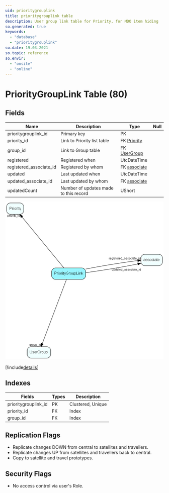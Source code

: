```yaml
---
uid: prioritygrouplink
title: prioritygrouplink table
description: User group link table for Priority, for MDO item hiding
so.generated: true
keywords:
  - "database"
  - "prioritygrouplink"
so.date: 19.03.2021
so.topic: reference
so.envir:
  - "onsite"
  - "online"
---
```


# PriorityGroupLink Table (80)

## Fields

| Name | Description | Type | Null |
|------|-------------|------|:----:|
|prioritygrouplink\_id|Primary key|PK| |
|priority\_id|Link to Priority list table|FK [Priority](Priority.md)| |
|group\_id|Link to Group table|FK [UserGroup](UserGroup.md)| |
|registered|Registered when|UtcDateTime| |
|registered\_associate\_id|Registered by whom|FK [associate](associate.md)| |
|updated|Last updated when|UtcDateTime| |
|updated\_associate\_id|Last updated by whom|FK [associate](associate.md)| |
|updatedCount|Number of updates made to this record|UShort| |


![PriorityGroupLink table relationship diagram](media\PriorityGroupLink.png)

[!include[details](./includes/PriorityGroupLink.md)]

## Indexes

| Fields | Types | Description |
|--------|-------|-------------|
|prioritygrouplink\_id |PK |Clustered, Unique |
|priority\_id |FK |Index |
|group\_id |FK |Index |

## Replication Flags

* Replicate changes DOWN from central to satellites and travellers.
* Replicate changes UP from satellites and travellers back to central.
* Copy to satellite and travel prototypes.

## Security Flags

* No access control via user's Role.

